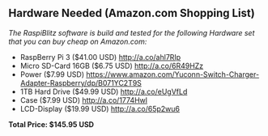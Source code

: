 ## Hardware Needed (Amazon.com Shopping List)

*The RaspiBlitz software is build and tested for the following Hardware set that you can buy cheap on Amazon.com:* 

* RaspBerry Pi 3 ($41.00 USD) http://a.co/ahl7RIp
* Micro SD-Card 16GB ($6.75 USD) http://a.co/6R49HZz
* Power ($7.99 USD) https://www.amazon.com/Yuconn-Switch-Charger-Adapter-Raspberry/dp/B071YC2T9S
* 1TB Hard Drive ($49.99 USD) http://a.co/eUgVfLd
* Case ($7.99 USD) http://a.co/1774Hwl
* LCD-Display ($19.99 USD) http://a.co/65p2wu6

**Total Price: $145.95 USD**

